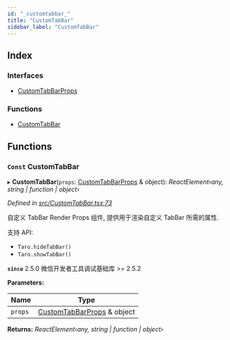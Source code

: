 ```yaml
---
id: "_customtabbar_"
title: "CustomTabBar"
sidebar_label: "CustomTabBar"
---
```


## Index

### Interfaces

* [CustomTabBarProps](../interfaces/_customtabbar_.customtabbarprops.md)

### Functions

* [CustomTabBar](_customtabbar_.md#const-customtabbar)

## Functions

### `Const` CustomTabBar

▸ **CustomTabBar**(`props`: [CustomTabBarProps](../interfaces/_customtabbar_.customtabbarprops.md) & object): *ReactElement‹any, string | function | object›*

*Defined in [src/CustomTabBar.tsx:73](https://github.com/tarojsx/ui/blob/bc31158/src/CustomTabBar.tsx#L73)*

自定义 TabBar Render Props 组件, 提供用于渲染自定义 TabBar 所需的属性.

支持 API:
* `Taro.hideTabBar()`
* `Taro.showTabBar()`

**`since`** 2.5.0 微信开发者工具调试基础库 >= 2.5.2

**Parameters:**

Name | Type |
------ | ------ |
`props` | [CustomTabBarProps](../interfaces/_customtabbar_.customtabbarprops.md) & object |

**Returns:** *ReactElement‹any, string | function | object›*
